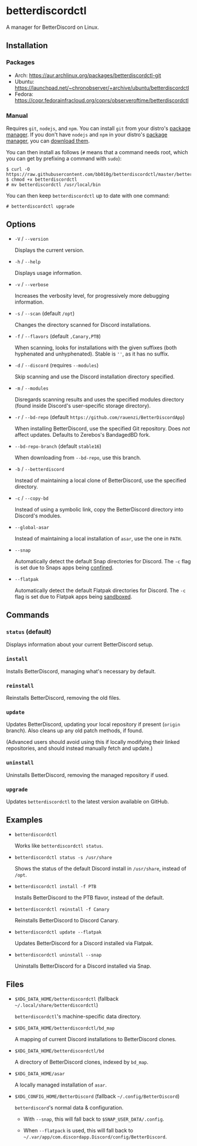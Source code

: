 # betterdiscordctl

A manager for BetterDiscord on Linux.

## Installation

### Packages

- Arch: https://aur.archlinux.org/packages/betterdiscordctl-git
- Ubuntu: https://launchpad.net/~chronobserver/+archive/ubuntu/betterdiscordctl
- Fedora: https://copr.fedorainfracloud.org/coprs/observeroftime/betterdiscordctl

### Manual

Requires `git`, `nodejs`, and `npm`. You can install `git` from your distro's
[package manager][git-packages]. If you don't have `nodejs` and `npm` in your
distro's [package manager][node-packages], you can
[download them][node-download].

[git-packages]:  https://git-scm.com/download/linux/
[node-packages]: https://nodejs.org/en/download/package-manager/
[node-download]: https://nodejs.org/en/download/

You can then install as follows (`#` means that a command needs root, which you
can get by prefixing a command with `sudo`):

```
$ curl -O https://raw.githubusercontent.com/bb010g/betterdiscordctl/master/betterdiscordctl
$ chmod +x betterdiscordctl
# mv betterdiscordctl /usr/local/bin
```

You can then keep `betterdiscordctl` up to date with one command:

```
# betterdiscordctl upgrade
```

## Options

* `-V` / `--version`

  Displays the current version.

* `-h` / `--help`

  Displays usage information.

* `-v` / `--verbose`

  Increases the verbosity level, for progressively more debugging information.

* `-s` / `--scan` (default `/opt`)

  Changes the directory scanned for Discord installations.

* `-f` / `--flavors` (default `,Canary,PTB`)

  When scanning, looks for installations with the given suffixes (both
  hyphenated and unhyphenated). Stable is `''`, as it has no suffix.

* `-d` / `--discord` (requires `--modules`)

  Skip scanning and use the Discord installation directory specified.

* `-m` / `--modules`

  Disregards scanning results and uses the specified modules directory (found
  inside Discord's user-specific storage directory).

* `-r` / `--bd-repo` (default `https://github.com/rauenzi/BetterDiscordApp`)

  When installing BetterDiscord, use the specified Git repository. Does _not_
  affect updates. Defaults to Zerebos's BandagedBD fork.

* `--bd-repo-branch` (default `stable16`)

  When downloading from `--bd-repo`, use this branch.

* `-b` / `--betterdiscord`

  Instead of maintaining a local clone of BetterDiscord, use the specified
  directory.

* `-c` / `--copy-bd`

  Instead of using a symbolic link, copy the BetterDiscord directory into
  Discord's modules.

* `--global-asar`

  Instead of maintaining a local installation of `asar`, use the one in `PATH`.

* `--snap`

  Automatically detect the default Snap directories for Discord. The `-c` flag
  is set due to Snaps apps being [confined][snapcraft-docs].

* `--flatpak`

  Automatically detect the default Flatpak directories for Discord. The `-c`
  flag is set due to Flatpak apps being [sandboxed][flatpak-docs].

[snapcraft-docs]: https://docs.snapcraft.io/reference/confinement
[flatpak-docs]:   http://docs.flatpak.org/en/latest/working-with-the-sandbox.html

## Commands

### `status` (default)

Displays information about your current BetterDiscord setup.

### `install`

Installs BetterDiscord, managing what's necessary by default.

### `reinstall`

Reinstalls BetterDiscord, removing the old files.

### `update`

Updates BetterDiscord, updating your local repository if present
(`origin` branch). Also cleans up any old patch methods, if found.

(Advanced users should avoid using this if locally modifying their
linked repositories, and should instead manually fetch and update.)

### `uninstall`

Uninstalls BetterDiscord, removing the managed repository if used.

### `upgrade`

Updates `betterdiscordctl` to the latest version available on GitHub.

## Examples

* `betterdiscordctl`

  Works like `betterdiscordctl status`.

* `betterdiscordctl status -s /usr/share`

  Shows the status of the default Discord install in `/usr/share`, instead
  of `/opt`.

* `betterdiscordctl install -f PTB`

  Installs BetterDiscord to the PTB flavor, instead of the default.

* `betterdiscordctl reinstall -f Canary`

  Reinstalls BetterDiscord to Discord Canary.

* `betterdiscordctl update --flatpak`

  Updates BetterDiscord for a Discord installed via Flatpak.

* `betterdiscordctl uninstall --snap`

  Uninstalls BetterDiscord for a Discord installed via Snap.

## Files

* `$XDG_DATA_HOME/betterdiscordctl` (fallback `~/.local/share/betterdiscordctl`)

  `betterdiscordctl`'s machine-specific data directory.

* `$XDG_DATA_HOME/betterdiscordctl/bd_map`

  A mapping of current Discord installations to BetterDiscord clones.

* `$XDG_DATA_HOME/betterdiscordctl/bd`

  A directory of BetterDiscord clones, indexed by `bd_map`.

* `$XDG_DATA_HOME/asar`

  A locally managed installation of `asar`.

* `$XDG_CONFIG_HOME/BetterDiscord` (fallback `~/.config/BetterDiscord`)

  `betterdiscord`'s normal data & configuration.

  * With `--snap`, this will fall back to `$SNAP_USER_DATA/.config`.

  * When `--flatpack` is used, this will fall back to
    `~/.var/app/com.discordapp.Discord/config/BetterDiscord`.

